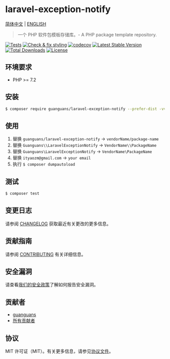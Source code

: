 # laravel-exception-notify

[简体中文](README_zh_CN.md) | [ENGLISH](README.md)

> 一个 PHP 软件包模板存储库。- A PHP package template repository.

[![Tests](https://github.com/guanguans/laravel-exception-notify/workflows/Tests/badge.svg)](https://github.com/guanguans/laravel-exception-notify/actions)
[![Check & fix styling](https://github.com/guanguans/laravel-exception-notify/workflows/Check%20&%20fix%20styling/badge.svg)](https://github.com/guanguans/laravel-exception-notify/actions)
[![codecov](https://codecov.io/gh/guanguans/laravel-exception-notify/branch/main/graph/badge.svg?token=URGFAWS6S4)](https://codecov.io/gh/guanguans/laravel-exception-notify)
[![Latest Stable Version](https://poser.pugx.org/guanguans/laravel-exception-notify/v)](//packagist.org/packages/guanguans/laravel-exception-notify)
[![Total Downloads](https://poser.pugx.org/guanguans/laravel-exception-notify/downloads)](//packagist.org/packages/guanguans/laravel-exception-notify)
[![License](https://poser.pugx.org/guanguans/laravel-exception-notify/license)](//packagist.org/packages/guanguans/laravel-exception-notify)

## 环境要求

* PHP >= 7.2

## 安装

``` bash
$ composer require guanguans/laravel-exception-notify --prefer-dist -vvv
```

## 使用

1. 替换 `guanguans/laravel-exception-notify` -> `vendorName/package-name`
2. 替换 `Guanguans\\LaravelExceptionNotify` -> `VendorName\\PackageName`
3. 替换 `Guanguans\LaravelExceptionNotify` -> `VendorName\PackageName`
4. 替换 `ityaozm@gmail.com` -> `your email`
5. 执行 `$ composer dumpautoload`

## 测试

``` bash
$ composer test
```

## 变更日志

请参阅 [CHANGELOG](CHANGELOG.md) 获取最近有关更改的更多信息。

## 贡献指南

请参阅 [CONTRIBUTING](.github/CONTRIBUTING.md) 有关详细信息。

## 安全漏洞

请查看[我们的安全政策](../../security/policy)了解如何报告安全漏洞。

## 贡献者

* [guanguans](https://github.com/guanguans)
* [所有贡献者](../../contributors)

## 协议

MIT 许可证（MIT）。有关更多信息，请参见[协议文件](LICENSE)。
